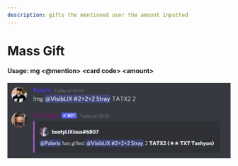 ```yaml
---
description: gifts the mentioned user the amount inputted
---
```


# Mass Gift

#### Usage: mg <@mention> \<card code> \<amount>

![Using the command will look like this](<../.gitbook/assets/image (11).png>)
